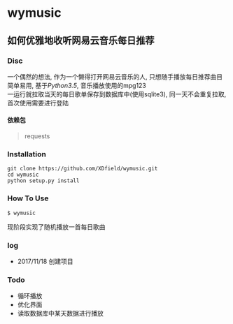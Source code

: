 # wymusic
如何优雅地收听网易云音乐每日推荐
---
### Disc  
一个偶然的想法, 作为一个懒得打开网易云音乐的人, 只想随手播放每日推荐曲目  
简单易用, 基于*Python3.5*, 音乐播放使用的mpg123  
一运行就拉取当天的每日歌单保存到数据库中(使用sqlite3), 同一天不会重复拉取, 首次使用需要进行登陆

#### 依赖包
> requests

### Installation  
```shell
git clone https://github.com/XDfield/wymusic.git
cd wymusic
python setup.py install
```

### How To Use
```shell
$ wymusic
```  
现阶段实现了随机播放一首每日歌曲

### log  
* 2017/11/18 创建项目  

### Todo
* 循环播放
* 优化界面
* 读取数据库中某天数据进行播放
